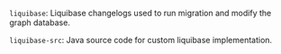 `liquibase`: Liquibase changelogs used to run migration and modify the graph database.

`liquibase-src`: Java source code for custom liquibase implementation.
